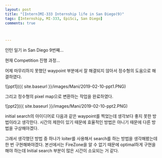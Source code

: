 ```yaml
---
layout: post
title: "[Intern]MI-333 Internship life in San Diego(9)"
tags: [Internship, MI-333, EpiSci, San Diego]
comments: true



---
```


인턴 일기 in San Diego 9번째...

현재 Competition 진행 과정...

어제 마무리하지 못했던 waypoint 부분에서 잘 해결되지 않아서 정수형의 도움으로 해결하였다. 

![ppt1]({{ site.baseurl }}/images/Mani/2019-02-10-ppt1.PNG)

그리고 정수형의 pixel map으로 변환하는 작업을 완료하였다.

![ppt2]({{ site.baseurl }}/images/Mani/2019-02-10-ppt2.PNG)

initial search의 아이디어로 다음과 같은 waypoint를 찍었는데 생각보다 좋지 못한 방법이라고 생각한다. 시간의 제한이 있기 때문에 효율적인 방법은 아니기 때문에 다른 방법을 구상해야겠다.

그래서 생각했던 방법 중 하나가 loiter를 사용해서 search를 하는 방법을 생각해봤는데 한 번 구현해봐야겠다. 본선에서는 FireZone을 알 수 없기 때문에 optimal하게 구현을 해야 하는데 Initial search 부분이 많은 시간이 소요되는 거 같다.

